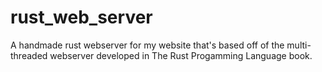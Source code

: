 # rust_web_server
A handmade rust webserver for my website that's based off of the multi-threaded webserver developed in The Rust Progamming Language book.
